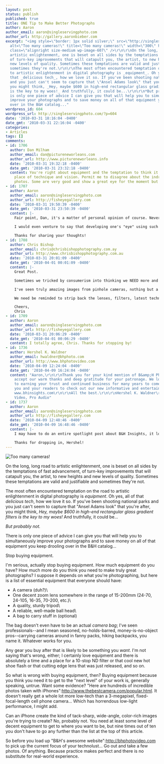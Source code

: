 ```yaml
---
layout: post
status: publish
published: true
title: ONE Tip to Make Better Photographs
author: Aaron
author_email: aaron@singleservingphoto.com
author_url: http://gallery.aaronbieber.com
excerpt: "<img style=\"border: 1px solid silver;\" src=\"http://singleservingphoto.com/wp-content/uploads/2010/03/Many-cameras-300x175.jpg\"
  alt=\"Too many cameras!\" title=\"Too many cameras!\" width=\"300\" height=\"175\"
  class=\"alignright size-medium wp-image-607\" />\r\n\r\nOn the long, long road to
  artistic enlightenment, one is beset on all sides by the temptations of fast advancement,
  of turn-key improvements that will catapult you, the artist, to new heights and
  new levels of quality. Sometimes these temptations are valid and justifiable and
  sometimes they're not.\r\n\r\nThe most often encountered temptation on the road
  to artistic enlightenment in digital photography is _equipment_. Oh yes, all of
  that _delicious tech_, how we love it so. If you've been shooting national parks
  and you just can't seem to capture that \"Ansel Adams look\" that you're after,
  you might think, _Hey, maybe $600 in high-end rectangular glass gradient filters
  is the key to my woes!_ And truthfully, it could be...\r\n\r\n*But probably not.*\r\n\r\nThere
  is only one piece of advice I can give you that will help you to simultaneously
  improve your photographs and to save money on all of that equipment you keep drooling
  over in the B&H catalog..."
wordpress_id: 604
wordpress_url: http://singleservingphoto.com/?p=604
date: '2010-03-31 18:16:04 -0400'
date_gmt: '2010-03-31 22:16:04 -0400'
categories:
- Articles
tags: []
comments:
- id: 1706
  author: Dan Milham
  author_email: dan@pictureneworleans.com
  author_url: http://www.pictureneworleans.info
  date: '2010-03-31 19:32:18 -0400'
  date_gmt: '2010-03-31 23:32:18 -0400'
  content: You're right about equipment and the temptation to think it will take the
    place of technique and vision. Permit me to disagree about the indredible iPhone
    photos. Some are very good and show a great eye for the moment but "incredible"?
- id: 1707
  author: Aaron
  author_email: aaron@singleservingphoto.com
  author_url: http://fisheyegallery.com
  date: '2010-03-31 19:50:39 -0400'
  date_gmt: '2010-03-31 23:50:39 -0400'
  content: |-
    Fair point, Dan, it's a matter of personal opinion of course. Nevertheless, for cell phone photographs, I think what many of them have achieved is fairly incredible, and moreover a good number of them are no better than what one might expect from a "real" camera, aside from the lower resolution.

    I would even venture to say that developing one's "eye" using such limited equipment puts the emphasis precisely where it belongs: on the shot, which is the real point I'm trying to make when I say stop buying gear.

    Thanks for sharing your thoughts!
- id: 1708
  author: Chris Bishop
  author_email: chris@chrisbishopphotography.com.ay
  author_url: http://www.chrisbishopphotography.com.au
  date: '2010-03-31 20:01:09 -0400'
  date_gmt: '2010-04-01 00:01:09 -0400'
  content: |-
    Great Post.

    Sometimes we tricked by consumerism into thinking we NEED more and more in order to keep producing stunning images.

    I've seen truly amazing images from pinhole cameras, nothing but a cardboard box!

    We need be reminded to strip back the lenses, filters, latest technology and remember that we see with our eyes and heart.

    Cheers,
    Chris
- id: 1709
  author: Aaron
  author_email: aaron@singleservingphoto.com
  author_url: http://fisheyegallery.com
  date: '2010-03-31 20:06:29 -0400'
  date_gmt: '2010-04-01 00:06:29 -0400'
  content: I totally agree, Chris. Thanks for stopping by!
- id: 1736
  author: Hershel K. Waldner
  author_email: hwaldner@bhphoto.com
  author_url: http://www.bhphotovideo.com
  date: '2010-04-09 12:24:04 -0400'
  date_gmt: '2010-04-09 16:24:04 -0400'
  content: "Aaron,\r\n\r\nThank you for your kind mention of B&amp;H Photo. Please
    accept our warm thanks and deep gratitude for your patronage. We look forward
    to earning your trust and continued business for many years to come. I invite
    you and your readers to check out our new informative and entertaining blog at
    www.bhinsights.com\r\n\r\nAll the best.\r\n\r\nHershel K. Waldner\r\nB&amp;H Photo,
    Video, Pro Audio"
- id: 1737
  author: Aaron
  author_email: aaron@singleservingphoto.com
  author_url: http://fisheyegallery.com
  date: '2010-04-09 12:48:46 -0400'
  date_gmt: '2010-04-09 16:48:46 -0400'
  content: |-
    I may have to do an entire spotlight post about B&H Insights, it looks like you guys have some really cool content on there!

    Thanks for dropping in, Hershel!
---
```

![Too many
cameras!](http://singleservingphoto.com/wp-content/uploads/2010/03/Many-cameras-300x175.jpg "Too many cameras!")

On the long, long road to artistic enlightenment, one is beset on all
sides by the temptations of fast advancement, of turn-key improvements
that will catapult you, the artist, to new heights and new levels of
quality. Sometimes these temptations are valid and justifiable and
sometimes they're not.

The most often encountered temptation on the road to artistic
enlightenment in digital photography is _equipment_. Oh yes, all of
that _delicious tech_, how we love it so. If you've been shooting
national parks and you just can't seem to capture that "Ansel Adams
look" that you're after, you might think, _Hey, maybe \$600 in high-end
rectangular glass gradient filters is the key to my woes!_ And
truthfully, it could be...

*But probably not.*

There is only one piece of advice I can give you that will help you to
simultaneously improve your photographs and to save money on all of that
equipment you keep drooling over in the B&H catalog...<span
id="more"></span><span id="more-604"></span>

Stop buying equipment.

I'm serious, actually stop buying equipment. How much equipment do you
have? How much more do you think you need to make truly great
photographs? I suppose it depends on what you're photographing, but here
is a list of essential equipment that everyone should have:

* A camera (duh?)\
 * One decent zoom lens somewhere in the range of 15-200mm (24-70,
24-105, 16-35, 70-200, etc.)\
 * A quality, sturdy tripod\
 * A reliable, well-made ball head\
 * A bag to carry stuff in (optional)

The bag doesn't even have to be an actual _camera bag_; I've seen
professionals--and I mean seasoned, no-holds-barred, money-is-no-object
pros--carrying cameras around in fanny packs, hiking backpacks, you name
it. Whatever works for you.

Any gear you buy after that is likely to be something you _want_. I'm
not saying that's wrong, either; I certainly love equipment and there is
absolutely a time and a place for a 10-stop ND filter or that cool new
hot shoe flash or that cutting edge lens that was just released, and so
on.

So what is wrong with buying equipment, then? Buying equipment because
you think you need it to get to the "next level" of your work is,
generally speaking, untrue. Want some evidence? "Here are hundreds of
incredible photos taken with
iPhones":http://www.thebestcamera.com/popular.html. It doesn't really
get a whole lot more low-tech than a 3-megapixel, fixed-focal-length
cell phone camera... Which has horrendous low-light performance, I might
add.

Can an iPhone create the kind of tack-sharp, wide-angle, color-rich
images you're trying to create? No, probably not. You need at least some
level of decent equipment to get to where you want to be, but nine times
out of ten you don't have to go any further than the list at the top of
this article.

So before you load up "B&H's awesome website":http://bhphotovideo.com to
pick up the current focus of your technolust... Go out and take a few
photos. Of anything. Because practice makes perfect and there is no
substitute for real-world experience.
